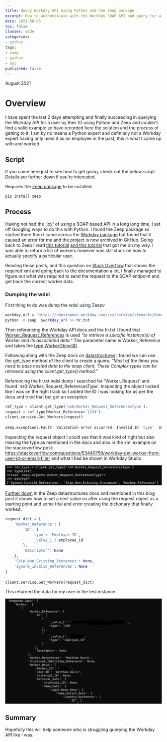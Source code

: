 ```yaml
---
title: Query Workday API using Python and the Zeep package
excerpt: How to authenticate with the Workday SOAP API and query for a worker by worker ID using Python and Zeep.
date: 2021-08-05
toc: false
classes: wide
categories:
- python
tags:
- zeep
- python
- api
published: false
---
```

August 2021

# Overview

I have spent the last 2 days attempting and finally succeeding in querying the Workday API for a user by their ID using Python and Zeep and couldn't find a solid example so have recorded here the solution and the process of getting to it. I am by no means a Python expert and definitely not a Workday expert having only used it as an employee in the past, this is what I came up with and worked.

## Script

If you came here just to see how to get going, check out the below script. Details are further down if you're interested.

Requires the [Zeep package] to be installed.

```bash
pip install zeep
```

<script src="https://gist.github.com/MatthewJDavis/5823fa942fe753d320417eab2bc36a03.js"></script>

## Process

Having not had the 'joy' of using a SOAP based API in a long long time, I set off Googling ways to do this with Python. I found the Zeep package so started there then I came across the [Workday package] but found that it caused an error for me and the project is now archived in GitHub. Going back to Zeep I read [this tutorial] [and this tutorial] that got me on my way. I was able to return a list of workers however was still stuck on how to actually specify a particular user.

Reading those posts, and this question on [Stack Overflow] that shows the required xml and going back to the documentation a lot, I finally managed to figure out what was required to send the request to the SOAP endpoint and get back the correct worker data.

### Dumping the wdsl

First thing to do was dump the wdsl using Zeepv

```bash
workday_url = 'https://<hostname>.workday.com/ccx/service/<tenant>/Human_Resources/v36.2?wsdl' 
python -m zeep  $workday_url >> hr.txt
```

Then referencing the Workday API docs and the hr.txt I found that [Worker_Request_References] is used *"to retrieve a specific instance(s) of Worker and its associated data."* The parameter name is Worker_Reference and takes the [type WorkerObjectID].

Following along with the Zeep docs on [datastructures] I found we can use the get_type method of the client to create a query. *"Most of the times you need to pass nested data to the soap client. These Complex types can be retrieved using the client.get_type() method."*

Referencing the hr.txt wdsl dump I searched for 'Worker_Request' and found 'ns0:Worker_Request_ReferencesType'. Inspecting the object looked like I was on the right track so I added the ID I was looking for as per the docs and tried that but got an exception.

```python
ref_type = client.get_type('ns0:Worker_Request_ReferencesType'). 
request = ref_type(Worker_Reference='1234')
client.service.Get_Workers(request)

zeep.exceptions.Fault: Validation error occurred. Invalid ID 'type'  attribute: NotSet.  Valid Types: WID 
```

Inspecting the request object I could see that it was kind of right but also missing the type as mentioned in the docs and also in the xml example on the stackoverflow post: https://stackoverflow.com/questions/53440759/workday-get-worker-from-user-id-or-email-filter and what I had be shown in Workday Studio.

![Output of the object in Python](/images/python-workday/ref-object.png)

[Further down] in the Zeep datastructures docs and mentioned in this blog post it shows how to set a nest value so after using the request object as a starting point and some trial and error creating the dictionary that finally worked.

```python
request_dict = { 
    'Worker_Reference': { 
        'ID': { 
            'type': 'Employee_ID', 
            '_value_1': employee_id 
        }, 
        'Descriptor': None 
    }, 
    'Skip_Non_Existing_Instances': None, 
    'Ignore_Invalid_References': None 
}

client.service.Get_Workers(request_dict) 
```

This returned the data for my user in the test instance.

![data returned from Workday](/images/python-workday/returned-data.png)

## Summary

Hopefully this will help someone who is struggling querying the Workday API like I was.

[Zeep package]: https://pypi.org/project/zeep/
[Workday package]: https://pypi.org/project/workday/
[Worker_Request_References]: https://community.workday.com/sites/default/files/file-hosting/productionapi/Human_Resources/v36.2/Get_Workers.html#Worker_Request_ReferencesType
[type WorkerObjectID]: https://community.workday.com/sites/default/files/file-hosting/productionapi/Human_Resources/v36.2/Get_Workers.html#WorkerObjectIDType
[datastructures]: https://docs.python-zeep.org/en/master/datastructures.html
[Further down]: https://docs.python-zeep.org/en/master/datastructures.html#xsd-choice
[this tutorial]: https://adriennedomingus.medium.com/using-zeep-to-make-soap-requests-in-python-c575ea0ee954
[and this tutorial]: https://medium.com/@ayushi21095/working-with-soap-based-web-service-using-python-8f532195bc6c
[Stack Overflow]: https://stackoverflow.com/questions/53440759/workday-get-worker-from-user-id-or-email-filter